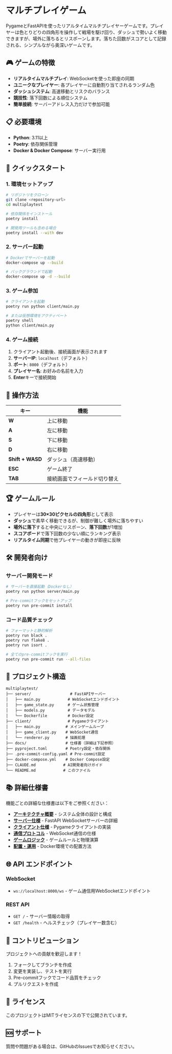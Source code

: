 # マルチプレイゲーム

PygameとFastAPIを使ったリアルタイムマルチプレイヤーゲームです。プレイヤーは色とりどりの四角形を操作して戦場を駆け回り、ダッシュで勢いよく移動できますが、場外に落ちるとリスポーンします。落ちた回数がスコアとして記録される、シンプルながら奥深いゲームです。

## 🎮 ゲームの特徴

- **リアルタイムマルチプレイ**: WebSocketを使った即座の同期
- **ユニークなプレイヤー**: 各プレイヤーに自動割り当てされるランダム色
- **ダッシュシステム**: 高速移動とリスクのバランス
- **競技性**: 落下回数による順位システム
- **簡単接続**: サーバーアドレス入力だけで参加可能

## 📋 必要環境

- **Python**: 3.11以上
- **Poetry**: 依存関係管理
- **Docker & Docker Compose**: サーバー実行用

## 🚀 クイックスタート

### 1. 環境セットアップ
```bash
# リポジトリをクローン
git clone <repository-url>
cd multiplaytest

# 依存関係をインストール
poetry install

# 開発用ツールも含める場合
poetry install --with dev
```

### 2. サーバー起動
```bash
# Dockerでサーバーを起動
docker-compose up --build

# バックグラウンドで起動
docker-compose up -d --build
```

### 3. ゲーム参加
```bash
# クライアントを起動
poetry run python client/main.py

# または仮想環境をアクティベート
poetry shell
python client/main.py
```

### 4. ゲーム接続
1. クライアント起動後、接続画面が表示されます
2. **サーバーIP**: `localhost`（デフォルト）
3. **ポート**: `8000`（デフォルト）
4. **プレイヤー名**: お好みの名前を入力
5. **Enter**キーで接続開始

## 🎯 操作方法

| キー | 機能 |
|------|------|
| **W** | 上に移動 |
| **A** | 左に移動 |
| **S** | 下に移動 |
| **D** | 右に移動 |
| **Shift + WASD** | ダッシュ（高速移動） |
| **ESC** | ゲーム終了 |
| **TAB** | 接続画面でフィールド切り替え |

## 🏆 ゲームルール

- プレイヤーは**30×30ピクセルの四角形**として表示
- **ダッシュ**で素早く移動できるが、制御が難しく場外に落ちやすい
- **場外に落下**すると中央にリスポーン、**落下回数**が1増加
- **スコアボード**で落下回数の少ない順にランキング表示
- **リアルタイム同期**で他プレイヤーの動きが即座に反映

## 🛠 開発者向け

### サーバー開発モード
```bash
# サーバーを直接起動（Dockerなし）
poetry run python server/main.py

# Pre-commitフックをセットアップ
poetry run pre-commit install
```

### コード品質チェック
```bash
# フォーマットと静的解析
poetry run black .
poetry run flake8 .
poetry run isort .

# 全てのpre-commitフックを実行
poetry run pre-commit run --all-files
```

## 📁 プロジェクト構造

```
multiplaytest/
├── server/                 # FastAPIサーバー
│   ├── main.py            # WebSocketエンドポイント
│   ├── game_state.py      # ゲーム状態管理
│   ├── models.py          # データモデル
│   └── Dockerfile         # Docker設定
├── client/                # Pygameクライアント
│   ├── main.py           # メインゲームループ
│   ├── game_client.py    # WebSocket通信
│   └── renderer.py       # 描画処理
├── docs/                 # 仕様書（詳細は下記参照）
├── pyproject.toml        # Poetry設定・依存関係
├── .pre-commit-config.yaml # Pre-commit設定
├── docker-compose.yml    # Docker Compose設定
├── CLAUDE.md            # AI開発者向けガイド
└── README.md            # このファイル
```

## 📚 詳細仕様書

機能ごとの詳細な仕様書は以下をご参照ください：

- **[アーキテクチャ概要](docs/architecture.md)** - システム全体の設計と構成
- **[サーバー仕様](docs/server.md)** - FastAPI WebSocketサーバーの詳細
- **[クライアント仕様](docs/client.md)** - Pygameクライアントの実装
- **[通信プロトコル](docs/protocol.md)** - WebSocket通信の仕様
- **[ゲームロジック](docs/game-logic.md)** - ゲームルールと物理演算
- **[配置・運用](docs/deployment.md)** - Docker環境での配置方法

## 🌐 API エンドポイント

### WebSocket
- `ws://localhost:8000/ws` - ゲーム通信用WebSocketエンドポイント

### REST API
- `GET /` - サーバー情報の取得
- `GET /health` - ヘルスチェック（プレイヤー数含む）

## 🤝 コントリビューション

プロジェクトへの貢献を歓迎します！

1. フォークしてブランチを作成
2. 変更を実装し、テストを実行
3. Pre-commitフックでコード品質をチェック
4. プルリクエストを作成

## 📝 ライセンス

このプロジェクトはMITライセンスの下で公開されています。

## 🆘 サポート

質問や問題がある場合は、GitHubのIssuesでお知らせください。